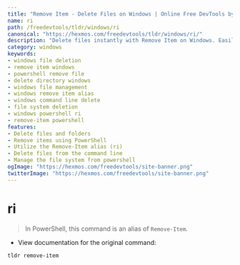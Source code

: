 ```yaml
---
title: "Remove Item - Delete Files on Windows | Online Free DevTools by Hexmos"
name: ri
path: /freedevtools/tldr/windows/ri
canonical: "https://hexmos.com/freedevtools/tldr/windows/ri/"
description: "Delete files instantly with Remove Item on Windows. Easily remove items, directories, and files using PowerShell commands. Free online tool, no registration required."
category: windows
keywords:
- windows file deletion
- remove item windows
- powershell remove file
- delete directory windows
- windows file management
- windows remove item alias
- windows command line delete
- file system deletion
- windows powershell ri
- remove-item powershell
features:
- Delete files and folders
- Remove items using PowerShell
- Utilize the Remove-Item alias (ri)
- Delete files from the command line
- Manage the file system from powershell
ogImage: "https://hexmos.com/freedevtools/site-banner.png"
twitterImage: "https://hexmos.com/freedevtools/site-banner.png"
---
```


# ri

> In PowerShell, this command is an alias of `Remove-Item`.

- View documentation for the original command:

`tldr remove-item`
